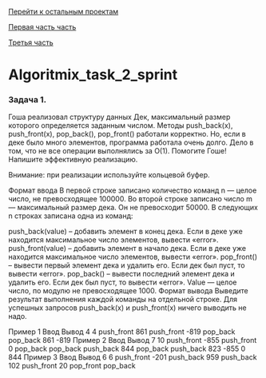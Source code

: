 [Перейти к остальным проектам](https://github.com/akchau/akchau/blob/main/README.md#проекты)

[Первая часть часть](https://github.com/akchau/Algoritmix_task_1_sprint)

[Третья часть](https://github.com/akchau/Algoritmix_task_3_sprint)

# Algoritmix_task_2_sprint
### Задача 1.
Гоша реализовал структуру данных Дек, максимальный размер которого определяется заданным числом. Методы push_back(x), push_front(x), pop_back(), pop_front() работали корректно. Но, если в деке было много элементов, программа работала очень долго. Дело в том, что не все операции выполнялись за O(1). Помогите Гоше! Напишите эффективную реализацию.

Внимание: при реализации используйте кольцевой буфер.

Формат ввода
В первой строке записано количество команд n — целое число, не превосходящее 100000. Во второй строке записано число m — максимальный размер дека. Он не превосходит 50000. В следующих n строках записана одна из команд:

push_back(value) – добавить элемент в конец дека. Если в деке уже находится максимальное число элементов, вывести «error».
push_front(value) – добавить элемент в начало дека. Если в деке уже находится максимальное число элементов, вывести «error».
pop_front() – вывести первый элемент дека и удалить его. Если дек был пуст, то вывести «error».
pop_back() – вывести последний элемент дека и удалить его. Если дек был пуст, то вывести «error».
Value — целое число, по модулю не превосходящее 1000.
Формат вывода
Выведите результат выполнения каждой команды на отдельной строке. Для успешных запросов push_back(x) и push_front(x) ничего выводить не надо.

Пример 1
Ввод	Вывод
4
4
push_front 861
push_front -819
pop_back
pop_back
861
-819
Пример 2
Ввод	Вывод
7
10
push_front -855
push_front 0
pop_back
pop_back
push_back 844
pop_back
push_back 823
-855
0
844
Пример 3
Ввод	Вывод
6
6
push_front -201
push_back 959
push_back 102
push_front 20
pop_front
pop_back
